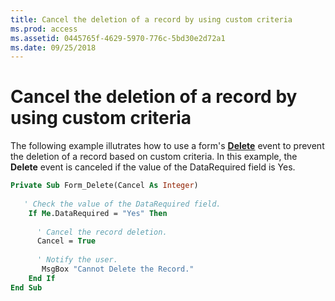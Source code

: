 ```yaml
---
title: Cancel the deletion of a record by using custom criteria
ms.prod: access
ms.assetid: 0445765f-4629-5970-776c-5bd30e2d72a1
ms.date: 09/25/2018
---
```



# Cancel the deletion of a record by using custom criteria

The following example illutrates how to use a form's **[Delete](../../../api/Access.Form.Delete.md)** event to prevent the deletion of a record based on custom criteria. In this example, the **Delete** event is canceled if the value of the DataRequired field is Yes.


```vb
Private Sub Form_Delete(Cancel As Integer) 
 
   ' Check the value of the DataRequired field. 
    If Me.DataRequired = "Yes" Then 
 
      ' Cancel the record deletion. 
      Cancel = True 
 
      ' Notify the user. 
       MsgBox "Cannot Delete the Record." 
    End If 
End Sub
```


